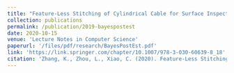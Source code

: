 ```yaml
---
title: "Feature-Less Stitching of Cylindrical Cable for Surface Inspection of Cable-Stayed Bridges."
collection: publications
permalink: /publication/2019-bayespostest
date: 2020-10-15
venue: 'Lecture Notes in Computer Science'
paperurl: '/files/pdf/research/BayesPostEst.pdf'
link: 'https://link.springer.com/chapter/10.1007/978-3-030-60639-8_18'
citation: 'Zhang, K., Zhou, L., Xiao, C. (2020). Feature-Less Stitching of Cylindrical Cable for Surface Inspection of Cable-Stayed Bridges. In: Peng, Y., et al. Pattern Recognition and Computer Vision. PRCV 2020. Lecture Notes in Computer Science(), vol 12306. Springer, Cham. https://doi.org/10.1007/978-3-030-60639-8_18'
---
```


